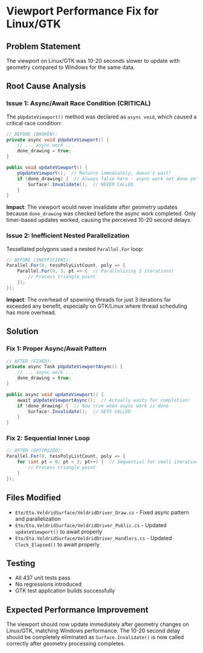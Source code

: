 # Viewport Performance Fix for Linux/GTK

## Problem Statement
The viewport on Linux/GTK was 10-20 seconds slower to update with geometry compared to Windows for the same data.

## Root Cause Analysis

### Issue 1: Async/Await Race Condition (CRITICAL)
The `pUpdateViewport()` method was declared as `async void`, which caused a critical race condition:

```csharp
// BEFORE (BROKEN):
private async void pUpdateViewport() {
    // ... async work ...
    done_drawing = true;
}

public void updateViewport() {
    pUpdateViewport();  // Returns immediately, doesn't wait!
    if (done_drawing) {  // Always false here - async work not done yet
        Surface!.Invalidate();  // NEVER CALLED
    }
}
```

**Impact**: The viewport would never invalidate after geometry updates because `done_drawing` was checked before the async work completed. Only timer-based updates worked, causing the perceived 10-20 second delays.

### Issue 2: Inefficient Nested Parallelization
Tessellated polygons used a nested `Parallel.For` loop:

```csharp
// BEFORE (INEFFICIENT):
Parallel.For(0, tessPolyListCount, poly => {
    Parallel.For(0, 3, pt => {  // Parallelizing 3 iterations!
        // Process triangle point
    });
});
```

**Impact**: The overhead of spawning threads for just 3 iterations far exceeded any benefit, especially on GTK/Linux where thread scheduling has more overhead.

## Solution

### Fix 1: Proper Async/Await Pattern
```csharp
// AFTER (FIXED):
private async Task pUpdateViewportAsync() {
    // ... async work ...
    done_drawing = true;
}

public async void updateViewport() {
    await pUpdateViewportAsync();  // Actually waits for completion!
    if (done_drawing) {  // Now true when async work is done
        Surface!.Invalidate();  // GETS CALLED
    }
}
```

### Fix 2: Sequential Inner Loop
```csharp
// AFTER (OPTIMIZED):
Parallel.For(0, tessPolyListCount, poly => {
    for (int pt = 0; pt < 3; pt++) {  // Sequential for small iterations
        // Process triangle point
    }
});
```

## Files Modified
- `Eto/Eto.VeldridSurface/VeldridDriver_Draw.cs` - Fixed async pattern and parallelization
- `Eto/Eto.VeldridSurface/VeldridDriver_Public.cs` - Updated `updateViewport()` to await properly
- `Eto/Eto.VeldridSurface/VeldridDriver_Handlers.cs` - Updated `Clock_Elapsed()` to await properly

## Testing
- All 437 unit tests pass
- No regressions introduced
- GTK test application builds successfully

## Expected Performance Improvement
The viewport should now update immediately after geometry changes on Linux/GTK, matching Windows performance. The 10-20 second delay should be completely eliminated as `Surface.Invalidate()` is now called correctly after geometry processing completes.
